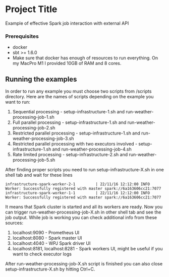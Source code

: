 # Project Title

Example of effective Spark job interaction with external API

### Prerequisites

- docker
- sbt >= 1.6.0
- Make sure that docker has enough of resources to run everything. On my MacPro M1 I provided 10GB of RAM and 8 cores.

## Running the examples

In order to run any example you must choose two scripts from /scripts directory. Here are the names of 
scripts depending on the example you want to run:
1. Sequential processing - setup-infrastructure-1.sh and run-weather-processing-job-1.sh
2. Full parallel processing - setup-infrastructure-1.sh and run-weather-processing-job-2.sh
3. Restricted parallel processing - setup-infrastructure-1.sh and run-weather-processing-job-3.sh
4. Restricted parallel processing with two executors involved - setup-infrastructure-1.sh and run-weather-processing-job-4.sh
5. Rate limited processing - setup-infrastructure-2.sh and run-weather-processing-job-5.sh

After finding proper scripts you need to run setup-infrastructure-X.sh in one shell tab and wait for these lines
```
infrastructure-spark-worker-2-1         | 22/11/16 12:12:00 INFO Worker: Successfully registered with master spark://6a163606cc21:7077
infrastructure-spark-worker-1-1         | 22/11/16 12:12:00 INFO Worker: Successfully registered with master spark://6a163606cc21:7077
```
It means that Spark cluster is started and all its workers are ready. Now you can trigger run-weather-processing-job-X.sh
in other shell tab and see the job output. While job is working you can check additional info from these sources:
1. localhost:9090 - Prometheus UI
2. localhost:8080 - Spark master UI
3. localhost:4040 - WPJ Spark driver UI
4. localhost:8181, localhost:8281 - Spark workers UI, might be useful if you want to check executor logs

After run-weather-processing-job-X.sh script is finished you can also close setup-infrastructure-X.sh by hitting Ctrl+C.